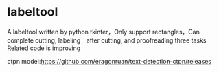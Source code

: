 # labeltool

A labeltool written by python tkinter，Only support rectangles，Can complete cutting,  labeling　after cutting, and proofreading three tasks
Related code is improving

ctpn model:https://github.com/eragonruan/text-detection-ctpn/releases
